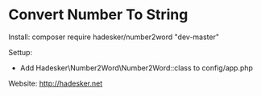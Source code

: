 Convert Number To String
=======================

Install: composer require hadesker/number2word "dev-master"

Settup: 
- Add Hadesker\Number2Word\Number2Word::class to config/app.php

Website: http://hadesker.net